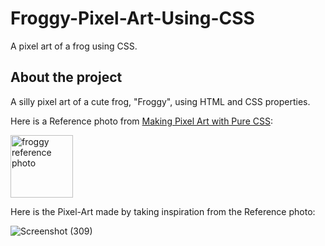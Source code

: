 # Froggy-Pixel-Art-Using-CSS
A pixel art of a frog using CSS.

## About the project

A silly pixel art of a cute frog, "Froggy", using HTML and CSS properties.

Here is a Reference photo from [Making Pixel Art with Pure CSS](https://pokecoder.hashnode.dev/making-pixel-art-with-pure-css):

<a>
  <img align="center" src="https://cdn.hashnode.com/res/hashnode/image/upload/v1637011619361/9EvDTysZ_.png?auto=compress,format&format=webp" alt="froggy reference photo" height="100" width="100"/>
</a>


Here is the Pixel-Art made by taking inspiration from the Reference photo:

![Screenshot (309)](https://user-images.githubusercontent.com/80174214/149632564-e26c1e02-8bd0-4621-9738-059f14856dc3.png)

